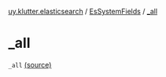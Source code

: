 [uy.klutter.elasticsearch](../index.md) / [EsSystemFields](index.md) / [_all](.)


# _all

`_all` [(source)](https://github.com/kohesive/klutter/blob/master/elasticsearch-jdk7/src/main/kotlin/uy/klutter/elasticsearch/Mappings.kt#L11)


